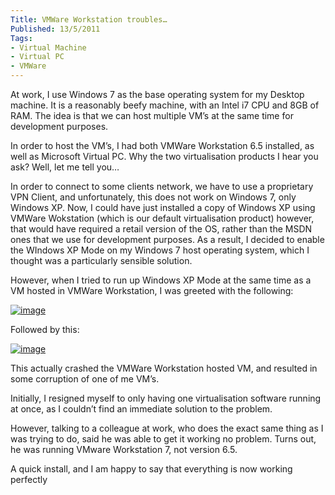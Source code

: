 ```yaml
---
Title: VMWare Workstation troubles…
Published: 13/5/2011
Tags:
- Virtual Machine
- Virtual PC
- VMWare
---
```


At work, I use Windows 7 as the base operating system for my Desktop machine. It is a reasonably beefy machine, with an Intel i7 CPU and 8GB of RAM. The idea is that we can host multiple VM’s at the same time for development purposes.

In order to host the VM’s, I had both VMWare Workstation 6.5 installed, as well as Microsoft Virtual PC. Why the two virtualisation products I hear you ask? Well, let me tell you…

In order to connect to some clients network, we have to use a proprietary VPN Client, and unfortunately, this does not work on Windows 7, only Windows XP. Now, I could have just installed a copy of Windows XP using VMWare Wokstation (which is our default virtualisation product) however, that would have required a retail version of the OS, rather than the MSDN ones that we use for development purposes. As a result, I decided to enable the WIndows XP Mode on my Windows 7 host operating system, which I thought was a particularly sensible solution.

However, when I tried to run up Windows XP Mode at the same time as a VM hosted in VMWare Workstation, I was greeted with the following:

[![image](http://www.gep13.co.uk/blog/wp-content/uploads/VMWare-Workstation-troubles_11F5D/image_thumb.png)](http://www.gep13.co.uk/blog/wp-content/uploads/VMWare-Workstation-troubles_11F5D/image.png)

Followed by this:

[![image](http://www.gep13.co.uk/blog/wp-content/uploads/VMWare-Workstation-troubles_11F5D/image_thumb_3.png)](http://www.gep13.co.uk/blog/wp-content/uploads/VMWare-Workstation-troubles_11F5D/image_3.png)

This actually crashed the VMWare Workstation hosted VM, and resulted in some corruption of one of me VM’s.

Initially, I resigned myself to only having one virtualisation software running at once, as I couldn’t find an immediate solution to the problem.

However, talking to a colleague at work, who does the exact same thing as I was trying to do, said he was able to get it working no problem. Turns out, he was running VMware Workstation 7, not version 6.5.

A quick install, and I am happy to say that everything is now working perfectly
